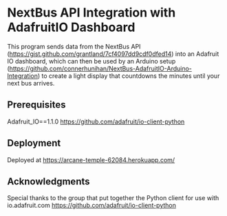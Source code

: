 # NextBus API Integration with AdafruitIO Dashboard
This program sends data from the NextBus API (https://gist.github.com/grantland/7cf4097dd9cdf0dfed14) into an Adafruit IO dashboard, which can then be used by an Arduino setup (https://github.com/connerhunihan/NextBus-AdafruitIO-Arduino-Integration) to create a light display that countdowns the minutes until your next bus arrives. 

## Prerequisites
Adafruit_IO==1.1.0
https://github.com/adafruit/io-client-python

## Deployment
Deployed at https://arcane-temple-62084.herokuapp.com/

## Acknowledgments
Special thanks to the group that put together the Python client for use with io.adafruit.com
https://github.com/adafruit/io-client-python
